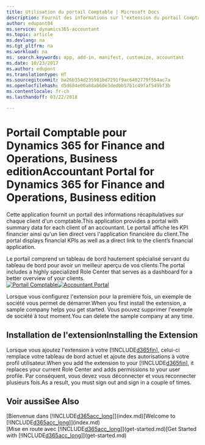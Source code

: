 ```yaml
---
title: Utilisation du portail Comptable | Microsoft Docs
description: Fournit des informations sur l'extension du portail Comptable.
author: edupont04
ms.service: dynamics365-accountant
ms.topic: article
ms.devlang: na
ms.tgt_pltfrm: na
ms.workload: na
ms. search.keywords: app, add-in, manifest, customize, accountant
ms.date: 10/23/2017
ms.author: edupont
ms.translationtype: HT
ms.sourcegitcommit: ba26b354d235981bd7291f9ac6402779f554ac7a
ms.openlocfilehash: d5d684e00a88ab60e3dedbb57b1c49faf549bf3b
ms.contentlocale: fr-ch
ms.lasthandoff: 03/22/2018

---
```

# <a name="accountant-portal-for-dynamics-365-for-finance-and-operations-business-edition"></a><span data-ttu-id="b720e-103">Portail Comptable pour Dynamics 365 for Finance and Operations, Business edition</span><span class="sxs-lookup"><span data-stu-id="b720e-103">Accountant Portal for Dynamics 365 for Finance and Operations, Business edition</span></span>
<span data-ttu-id="b720e-104">Cette application fournit un portail des informations récapitulatives sur chaque client d'un comptable.</span><span class="sxs-lookup"><span data-stu-id="b720e-104">This application provides a portal with summary data for each client of an accountant.</span></span> <span data-ttu-id="b720e-105">Le portail affiche les KPI financier ainsi qu'un lien direct vers l'application financière du client.</span><span class="sxs-lookup"><span data-stu-id="b720e-105">The portal displays financial KPIs as well as a direct link to the client’s financial application.</span></span>  

<span data-ttu-id="b720e-106">Le portail comprend un tableau de bord hautement spécialisé servant du tableau de bord pour avoir un meilleur aperçu de vos clients.</span><span class="sxs-lookup"><span data-stu-id="b720e-106">The portal includes a highly specialized Role Center that serves as a dashboard for a better overview of your clients.</span></span>  
<span data-ttu-id="b720e-107">[![Portail Comptable](./media/accountant-get-started/accountant-dashboard.png)](https://go.microsoft.com/fwlink/?linkid=851257)</span><span class="sxs-lookup"><span data-stu-id="b720e-107">[![Accountant Portal](./media/accountant-get-started/accountant-dashboard.png)](https://go.microsoft.com/fwlink/?linkid=851257)</span></span>

<span data-ttu-id="b720e-108">Lorsque vous configurez l'extension pour la première fois, un exemple de société vous permet de démarrer.</span><span class="sxs-lookup"><span data-stu-id="b720e-108">When you first install the extension, a sample company helps you get started.</span></span> <span data-ttu-id="b720e-109">Vous pouvez supprimer l'exemple de société à tout moment.</span><span class="sxs-lookup"><span data-stu-id="b720e-109">You can delete the sample company at any time.</span></span>  

## <a name="installing-the-extension"></a><span data-ttu-id="b720e-110">Installation de l'extension</span><span class="sxs-lookup"><span data-stu-id="b720e-110">Installing the Extension</span></span>
<span data-ttu-id="b720e-111">Lorsque vous ajoutez l'extension à votre [!INCLUDE[d365fin](includes/d365fin_md.md)], celui-ci remplace votre tableau de bord actuel et ajoute des autorisations à votre profil utilisateur.</span><span class="sxs-lookup"><span data-stu-id="b720e-111">When you add the extension to your [!INCLUDE[d365fin](includes/d365fin_md.md)], it replaces your current Role Center and adds permissions to your user profile.</span></span> <span data-ttu-id="b720e-112">Par conséquent, vous devez vous déconnecter et vous reconnecter plusieurs fois.</span><span class="sxs-lookup"><span data-stu-id="b720e-112">As a result, you must sign out and sign in a couple of times.</span></span>  

## <a name="see-also"></a><span data-ttu-id="b720e-113">Voir aussi</span><span class="sxs-lookup"><span data-stu-id="b720e-113">See Also</span></span>
<span data-ttu-id="b720e-114">[Bienvenue dans [!INCLUDE[d365acc_long](includes/d365acc_long_md.md)]](index.md)</span><span class="sxs-lookup"><span data-stu-id="b720e-114">[Welcome to [!INCLUDE[d365acc_long](includes/d365acc_long_md.md)]](index.md)</span></span>  
<span data-ttu-id="b720e-115">[Mise en route avec [!INCLUDE[d365acc_long](includes/d365acc_long_md.md)]](get-started.md)</span><span class="sxs-lookup"><span data-stu-id="b720e-115">[Get Started with [!INCLUDE[d365acc_long](includes/d365acc_long_md.md)]](get-started.md)</span></span>  

